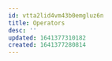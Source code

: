 ```yaml
---
id: vtta2lid4vm43b0emgluz6n
title: Operators
desc: ''
updated: 1641377310182
created: 1641377280814
---
```



